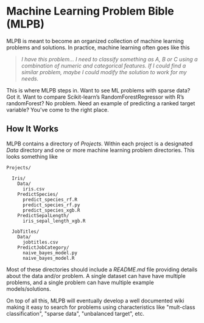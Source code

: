 # Machine Learning Problem Bible (MLPB)

MLPB is meant to become an organized collection of machine learning problems and solutions. In practice, machine learning often goes like this

> *I have this problem... I need to classify something as A, B or C using a combination of numeric and categorical features.  If I could find a similar problem, maybe I could modify the solution to work for my needs.*

This is where MLPB steps in. Want to see ML problems with sparse data? Got it. Want to compare Scikit-learn’s RandomForestRegressor with R’s randomForest? No problem. Need an example of predicting a ranked target variable? You’ve come to the right place.

## How It Works

MLPB contains a directory of *Projects*. Within each project is a designated *Data* directory and one or more machine learning problem directories. This looks something like

```
Projects/

  Iris/
    Data/
      iris.csv
    PredictSpecies/
      predict_species_rf.R
      predict_species_rf.py
      predict_species_xgb.R
    PredictSepalLength/
      iris_sepal_length_xgb.R
      
  JobTitles/
    Data/
      jobtitles.csv
    PredictJobCategory/
      naive_bayes_model.py
      naive_bayes_model.R
```

Most of these directories should include a *README.md* file providing details about the data and/or problem. A single dataset can have have multiple problems, and a single problem can have multiple example models/solutions.

On top of all this, MLPB will eventually develop a well documented wiki making it easy to search for problems using  characteristics like "mult-class classification", "sparse data", "unbalanced target", etc.
